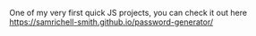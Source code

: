One of my very first quick JS projects, you can check it out here https://samrichell-smith.github.io/password-generator/
